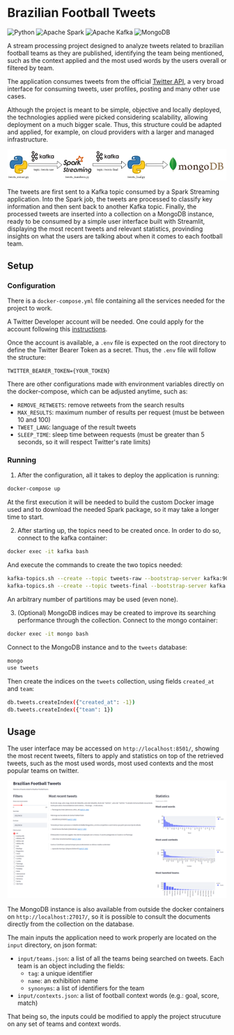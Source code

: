 # Brazilian Football Tweets

![Python](https://img.shields.io/badge/python-3670A0?style=for-the-badge&logo=python&logoColor=ffdd54) ![Apache Spark](https://img.shields.io/badge/Apache_Spark-FFFFFF?style=for-the-badge&logo=apachespark&logoColor=#E35A16) ![Apache Kafka](https://img.shields.io/badge/Apache%20Kafka-000?style=for-the-badge&logo=apachekafka) ![MongoDB](https://img.shields.io/badge/MongoDB-%234ea94b.svg?style=for-the-badge&logo=mongodb&logoColor=white)

A stream processing project designed to analyze tweets related to brazilian football teams as they are published, identifying the team being mentioned, such as the context applied and the most used words by the users overall or filtered by team.

The application consumes tweets from the official [Twitter API](https://developer.twitter.com/en/docs), a very broad interface for consuming tweets, user profiles, posting and many other use cases.

Although the project is meant to be simple, objective and locally deployed, the technologies applied were picked considering scalability, allowing deployment on a much bigger scale. Thus, this structure could be adapted and applied, for example, on cloud providers with a larger and managed infrastructure.

![Schema](image/schema.png)

The tweets are first sent to a Kafka topic consumed by a Spark Streaming application. Into the Spark job, the tweets are processed to classify key information and then sent back to another Kafka topic. Finally, the processed tweets are inserted into a collection on a MongoDB instance, ready to be consumed by a simple user interface built with Streamlit, displaying the most recent tweets and relevant statistics, provinding insights on what the users are talking about when it comes to each football team. 


## Setup

### Configuration

There is a `docker-compose.yml` file containing all the services needed for the project to work.

A Twitter Developer account will be needed. One could apply for the account following this [instructions](https://developer.twitter.com/en/docs/twitter-api/getting-started/getting-access-to-the-twitter-api).

Once the account is available, a `.env` file is expected on the root directory to define the Twitter Bearer Token as a secret. Thus, the `.env` file will follow the structure:

```
TWITTER_BEARER_TOKEN={YOUR_TOKEN}
```

There are other configurations made with environment variables directly on the docker-compose, which can be adjusted anytime, such as:

* `REMOVE_RETWEETS`: remove retweets from the search results
* `MAX_RESULTS`: maximum number of results per request (must be between 10 and 100)
* `TWEET_LANG`: language of the result tweets
* `SLEEP_TIME`: sleep time between requests (must be greater than 5 seconds, so it will respect Twitter's rate limits)

### Running

1) After the configuration, all it takes to deploy the application is running:

```bash
docker-compose up
```

At the first execution it will be needed to build the custom Docker image used and to download the needed Spark package, so it may take a longer time to start.

2) After starting up, the topics need to be created once. In order to do so, connect to the kafka container:

```bash
docker exec -it kafka bash
```

And execute the commands to create the two topics needed:

```bash
kafka-topics.sh --create --topic tweets-raw --bootstrap-server kafka:9092 --partitions 3
kafka-topics.sh --create --topic tweets-final --bootstrap-server kafka:9092 --partitions 3
```

An arbitrary number of partitions may be used (even none).

3) (Optional) MongoDB indices may be created to improve its searching performance through the collection. Connect to the mongo container:

```bash
docker exec -it mongo bash
```

Connect to the MongoDB instance and to the `tweets` database:

```bash
mongo
use tweets
```

Then create the indices on the `tweets` collection, using fields `created_at` and `team`:

```bash
db.tweets.createIndex({"created_at": -1})
db.tweets.createIndex({"team": 1})
```

## Usage

The user interface may be accessed on `http://localhost:8501/`, showing the most recent tweets, filters to apply and statistics on top of the retrieved tweets, such as the most used words, most used contexts and the most popular teams on twitter.

![GUI](image/gui.png)

The MongoDB instance is also available from outside the docker containers on `http://localhost:27017/`, so it is possible to consult the documents directly from the collection on the database.

The main inputs the application need to work properly are located on the `input` directory, on json format:

* `input/teams.json`: a list of all the teams being searched on tweets. Each team is an object including the fields:
  * `tag`: a unique identifier
  * `name`: an exhibition name
  * `synonyms`: a list of identifiers for the team
* `input/contexts.json`: a list of football context words (e.g.: goal, score, match) 

That being so, the inputs could be modified to apply the project strucuture on any set of teams and context words.
